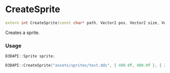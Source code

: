 # CreateSprite

```c++
extern int CreateSprite(const char* path, Vector2 pos, Vector2 size, Vector4 color, OUT Sprite* sprite);
```

Creates a sprite.


### Usage
```c++
D3DAPI::Sprite sprite;

D3DAPI::CreateSprite("assets/sprites/test.dds", { 400.0f, 400.0f }, { 200.0f, 200.0f }, { 1.0f, 1.0f, 1.0f, 1.0f }, &sprite);
```
